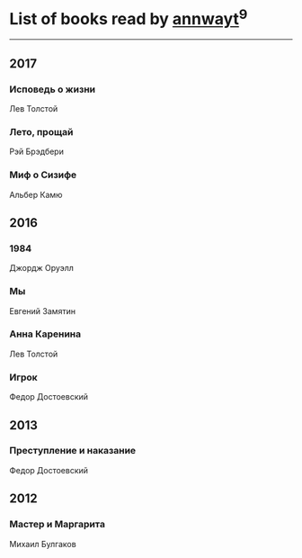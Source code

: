 # List of books read by [annwayt](http://vk.com/id31966279)<sup>9</sup>
---

## 2017

### Исповедь о жизни
Лев Толстой


### Лето, прощай
Рэй Брэдбери


### Миф о Сизифе
Альбер Камю



## 2016

### 1984
Джордж Оруэлл


### Мы
Евгений Замятин


### Анна Каренина
Лев Толстой


### Игрок
Федор Достоевский



## 2013

### Преступление и наказание
Федор Достоевский



## 2012

### Мастер и Маргарита
Михаил Булгаков



